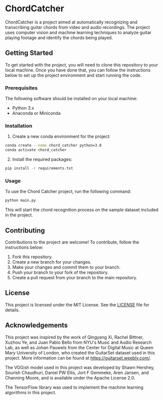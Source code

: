 # ChordCatcher

ChordCatcher is a project aimed at automatically recognizing and transcribing guitar chords from video and audio recordings. The project uses computer vision and machine learning techniques to analyze guitar playing footage and identify the chords being played.

## Getting Started

To get started with the project, you will need to clone this repository to your local machine. Once you have done that, you can follow the instructions below to set up the project environment and start running the code.

### Prerequisites

The following software should be installed on your local machine:

- Python 3.x
- Anaconda or Miniconda

### Installation

1. Create a new conda environment for the project:

```bash
conda create --name chord_catcher python=3.8
conda activate chord_catcher
```

2. Install the required packages:

```bash
pip install -r requirements.txt
```

### Usage

To use the Chord Catcher project, run the following command:

```bash
python main.py
```

This will start the chord recognition process on the sample dataset included in the project.

## Contributing

Contributions to the project are welcome! To contribute, follow the instructions below:

1. Fork this repository.
2. Create a new branch for your changes.
3. Make your changes and commit them to your branch.
4. Push your branch to your fork of the repository.
5. Create a pull request from your branch to the main repository.

## License

This project is licensed under the MIT License. See the [LICENSE](LICENSE) file for details.

## Acknowledgements
  This project was inspired by the work of Qingyang Xi, Rachel Bittner, Xuzhou Ye, and Juan Pablo Bello from NYU's Music and Audio Research Lab, as well as Johan Pauwels from the Center for Digital Music at Queen Mary University of London, who created the GuitarSet dataset used in this project.  More information can be found at https://guitarset.weebly.com/.
  
  The VGGish model used in this project was developed by Shawn Hershey, Sourish Chaudhuri, Daniel PW Ellis, Jort F Gemmeke, Aren Jansen, and Channing Moore, and is available under the Apache License 2.0.
  
  The TensorFlow library was used to implement the machine learning algorithms in this project.

